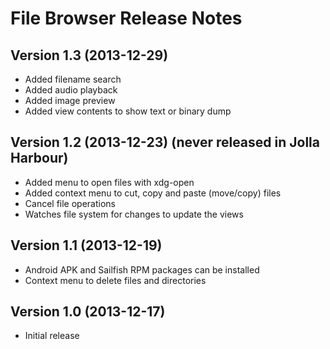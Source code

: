 
# File Browser Release Notes

## Version 1.3 (2013-12-29)

 * Added filename search
 * Added audio playback
 * Added image preview
 * Added view contents to show text or binary dump

## Version 1.2 (2013-12-23) (never released in Jolla Harbour)

 * Added menu to open files with xdg-open
 * Added context menu to cut, copy and paste (move/copy) files
 * Cancel file operations
 * Watches file system for changes to update the views

## Version 1.1 (2013-12-19)

 * Android APK and Sailfish RPM packages can be installed
 * Context menu to delete files and directories

## Version 1.0 (2013-12-17)

 * Initial release

